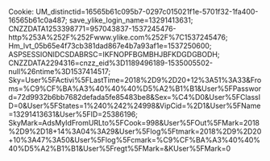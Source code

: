 Cookie: UM_distinctid=16565b61c095b7-0297c015021f1e-5701f32-1fa400-16565b61c0a487; save_ylike_login_name=13291413631; CNZZDATA1253398771=957043837-1537245476-http%253A%252F%252Fwww.ylike.com%252F%7C1537245476; Hm_lvt_05b65e4f73cb381dad867e4b7a93af1e=1537250600; ASPSESSIONIDCSDABRSC=IKFNOPFBGMBHJBFKDGDGBODH; CNZZDATA2294316=cnzz_eid%3D1189496189-1535005502-null%26ntime%3D1537414517; Sky=User%5FActivi%5FLastTime=2018%2D9%2D20+12%3A51%3A33&Froms=%C9%CF%BA%A3%40%40%40%D5%A2%B1%B1&User%5FPassword=72d9932b6bb7682defada5fe85483be8&Sex=%C4%D0&User%5FClassID=0&User%5FStates=1%240%242%24998&VipCid=%2D1&User%5FName=13291413631&User%5FID=25386196; SkyMark=AdsMyIdFromURLto%5FCook=998&User%5FOut%5FMark=2018%2D9%2D18+14%3A04%3A29&User%5Flog%5Ftmark=2018%2D9%2D20+10%3A47%3A50&User%5Flog%5Fcmark=%C9%CF%BA%A3%40%40%40%D5%A2%B1%B1&User%5Fregt%5FMark=&KUser%5FMark=0
